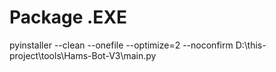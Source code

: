 # Package .EXE

pyinstaller --clean --onefile --optimize=2 --noconfirm D:\this-project\tools\Hams-Bot-V3\main.py
